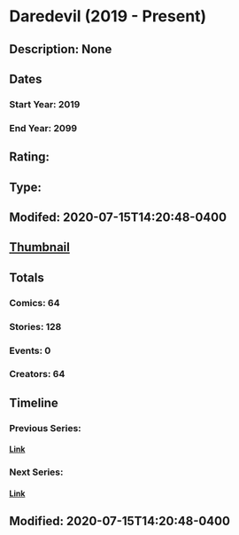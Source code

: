 # Daredevil (2019 - Present)
## Description: None
## Dates
### Start Year: 2019
### End Year: 2099
## Rating: 
## Type: 
## Modifed: 2020-07-15T14:20:48-0400
## [Thumbnail](http://i.annihil.us/u/prod/marvel/i/mg/f/70/5c5354ed4fbec.jpg)
## Totals
### Comics: 64
### Stories: 128
### Events: 0
### Creators: 64
## Timeline
### Previous Series: 
#### [Link]()
### Next Series: 
#### [Link]()
## Modified: 2020-07-15T14:20:48-0400